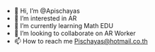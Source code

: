 - 👋 Hi, I’m @Apischayas
- 👀 I’m interested in AR
- 🌱 I’m currently learning Math EDU
- 💞️ I’m looking to collaborate on AR Worker
- 📫 How to reach me Pischayas@hotmail.co.th

<!---
Apischayas/Apischayas is a ✨ special ✨ repository because its `README.md` (this file) appears on your GitHub profile.
You can click the Preview link to take a look at your changes.
--->
